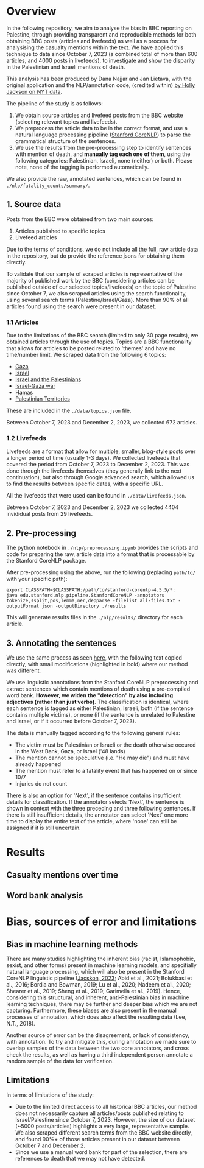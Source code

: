 # Overview

In the following repository, we aim to analyse the bias in BBC reporting on Palestine, through providing transparent and reproducible methods for both obtaining BBC posts (articles and livefeeds) as well as a process for analysising the casualty mentions within the text. We have applied this technique to data since October 7, 2023 (a combined total of more than 600 articles, and 4000 posts in livefeeds), to investigate and show the disparity in the Palestinian and Israeli mentions of death.

This analysis has been produced by Dana Najjar and Jan Lietava, with the original application and the NLP/annotation code, (credited within) [by Holly Jackson on NYT data](https://github.com/hollyjackson/casualty_mentions_nyt).

The pipeline of the study is as follows:
1. We obtain source articles and livefeed posts from the BBC website (selecting relevant topics and livefeeds). 
2. We preprocess the article data to be in the correct format, and use a natural language processing pipeline ([Stanford CoreNLP](https://stanfordnlp.github.io/CoreNLP/)) to parse the grammatical structure of the sentences.
3. We use the results from the pre-processing step to identify sentences with mention of death, and **manually tag each one of them**, using the following categories: Palestinian, Israeli, none (neither) or both. Please note, none of the tagging is performed automatically.

We also provide the raw, annotated sentences, which can be found in `./nlp/fatality_counts/summary/`.

## 1. Source data

Posts from the BBC were obtained from two main sources:
1. Articles published to specific topics
2. Livefeed articles

Due to the terms of conditions, we do not include all the full, raw article data in the repository, but do provide the reference jsons for obtaining them directly.

To validate that our sample of scraped articles is representative of the majority of published work by the BBC (considering articles can be published outside of our selected topics/livefeeds) on the topic of Palestine since October 7, we also scraped articles using the search functionality, using several search terms (Palestine/Israel/Gaza). More than 90% of all articles found using the search were present in our dataset. 

### 1.1 Articles
Due to the limitations of the BBC search (limited to only 30 page results), we obtained articles through the use of topics. Topics are a BBC functionality that allows for articles to be posted related to 'themes' and have no time/number limit. We scraped data from the following 6 topics: 
* [Gaza](https://www.bbc.com/news/topics/cgv64vq5z82t)
* [Israel](https://www.bbc.com/news/topics/c302m85q5ljt)
* [Israel and the Palestinians](https://www.bbc.com/news/topics/c207p54m4rqt)
* [Israel-Gaza war](https://www.bbc.com/news/topics/c2vdnvdg6xxt)
* [Hamas](https://www.bbc.com/news/topics/cnx753jen5zt)
* [Palestinian Territories](https://www.bbc.com/news/topics/cdl8n2eder8t)

These are included in the ```./data/topics.json``` file. 

Between October 7, 2023 and December 2, 2023, we collected 672 articles. 

### 1.2 Livefeeds
Livefeeds are a format that allow for multiple, smaller, blog-style posts over a longer period of time (usually 1-3 days). We collected livefeeds that covered the period from October 7, 2023 to December 2, 2023. This was done through the livefeeds themselves (they generally link to the next continuation), but also through Google advanced search, which allowed us to find the results between specific dates, with a specific URL.

All the livefeeds that were used can be found in ```./data/livefeeds.json```. 

Between October 7, 2023 and December 2, 2023 we collected 4404 invididual posts from 29 livefeeds. 

## 2. Pre-processing

The python notebook in ```./nlp/preprocessing.ipynb``` provides the scripts and code for preparing the raw, article data into a format that is processable by the Stanford CoreNLP package. 

After pre-processing using the above, run the following (replacing ```path/to/``` with your specific path):

```
export CLASSPATH=$CLASSPATH:/path/to/stanford-corenlp-4.5.5/*:
java edu.stanford.nlp.pipeline.StanfordCoreNLP -annotators tokenize,ssplit,pos,lemma,ner,depparse -filelist all-files.txt -outputFormat json -outputDirectory ./results
```

This will generate results files in the ```./nlp/results/``` directory for each article. 

## 3. Annotating the sentences

We use the same process as seen [here](https://github.com/hollyjackson/casualty_mentions_nyt#3-automated-and-manual-tagging), with the following text copied directly, with small modifications (highlighted in bold) where our method was different.

We use linguistic annotations from the Stanford CoreNLP preprocessing and extract sentences which contain mentions of death using a pre-compiled word bank. **However, we widen the "detection" by also including adjectives (rather than just verbs)**. The classification is identical, where each sentence is tagged as either Palestinian, Israeli, both (if the sentence contains multiple victims), or none (if the sentence is unrelated to Palestine and Israel, or if it occurred before October 7, 2023). 

The data is manually tagged according to the following general rules:

* The victim must be Palestinian or Israeli or the death otherwise occured in the West Bank, Gaza, or Israel ('48 lands)
* The mention cannot be speculative (i.e. "He may die") and must have already happened
* The mention must refer to a fatality event that has happened on or since 10/7
* Injuries do not count
  
There is also an option for 'Next', if the sentence contains insufficient details for classification. If the annotator selects 'Next', the sentence is shown in context with the three preceding and three following sentences. If there is still insufficient details, the annotator can select 'Next' one more time to display the entire text of the article, where 'none' can still be assigned if it is still uncertain. 

# Results

## Casualty mentions over time

## Word bank analysis

# Bias, sources of error and limitations

## Bias in machine learning methods

There are many studies highlighting the inherent bias (racist, Islamophobic, sexist, and other forms) present in machine learning models, and specifially natural language processing, which will also be present in the Stanford CoreNLP linguistic pipeline ([Jacskon, 2023](https://github.com/hollyjackson/casualty_mentions_nyt); Abid et al., 2021; Bolukbasi et al., 2016; Bordia and Bowman, 2019; Lu et al., 2020; Nadeem et al., 2020; Shearer et al., 2019; Sheng et al., 2019; Garimella et al., 2019). Hence, considering this structural, and inherent, anti-Palestinian bias in machine learning techniques, there may be further and deeper bias which we are not capturing. Furthermore, these biases are also present in the manual processes of annotation, which does also affect the resulting data (Lee, N.T., 2018).

Another source of error can be the disagreement, or lack of consistency, with annotation. To try and mitigate this, during annotation we made sure to overlap samples of the data between the two core annotators, and cross check the results, as well as having a third independent person annotate a random sample of the data for verification. 

## Limitations

In terms of limitations of the study:
* Due to the limited direct access to all historical BBC articles, our method does not necessarily capture all articles/posts published relating to Israel/Palestine since October 7, 2023. However, the size of our dataset (~5000 posts/articles) highlights a very large, representative sample. We also scraped different search terms from the BBC website directly, and found 90%+ of those articles present in our dataset between October 7 and December 2. 
* Since we use a manual word bank for part of the selection, there are references to death that we may not have detected. 

